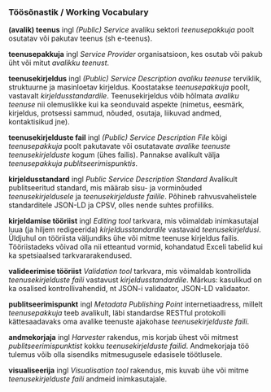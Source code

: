 ### Töösõnastik / Working Vocabulary

**(avalik) teenus** ingl _(Public) Service_  avaliku sektori _teenusepakkuja_ poolt osutatav või pakutav teenus (sh e-teenus).

**teenusepakkuja** ingl _Service Provider_  organisatsioon, kes osutab või pakub üht või mitut _avalikku teenust_.

**teenusekirjeldus** ingl _(Public) Service Description_  _avaliku teenuse_ terviklik, struktuurne ja masinloetav kirjeldus. Koostatakse _teenusepakkuja_ poolt, vastavalt _kirjeldusstandardile_. Teenusekirjeldus võib hõlmata _avaliku teenuse_ nii olemuslikke kui ka seonduvaid aspekte (nimetus, eesmärk, kirjeldus, protsessi sammud, nõuded, osutaja, liikuvad andmed, kontaktisikud jne).

**teenusekirjelduste fail** ingl _(Public) Service Description File_  kõigi _teenusepakkuja_ poolt pakutavate või osutatavate _avalike teenuste_ _teenusekirjelduste_ kogum (ühes failis). Pannakse avalikult välja _teenusepakkuja_ _publitseerimispunktis_.

**kirjeldusstandard**  ingl _Public Service Description Standard_  Avalikult publitseeritud standard, mis määrab sisu- ja vorminõuded _teenusekirjeldusele_ ja _teenusekirjelduste failile_. Põhineb rahvusvahelistele standarditele JSON-LD ja CPSV, olles nende suhtes profiiliks.

**kirjeldamise tööriist** ingl _Editing tool_  tarkvara, mis võimaldab inimkasutajal luua (ja hiljem redigeerida) _kirjeldusstandardile_ vastavaid _teenusekirjeldusi_. Üldjuhul on tööriista väljundiks ühe või mitme teenuse kirjeldus failis. Tööriistadeks võivad olla nii etteantud vormid, kohandatud Exceli tabelid kui ka spetsiaalsed tarkvararakendused.

**valideerimise tööriist** _Validation tool_  tarkvara, mis võimaldab kontrollida _teenusekirjelduste faili_ vastavust _kirjeldusstandardile_. Märkus: kasulikud on ka osalised kontrollivahendid, nt JSON-i validaator, JSON-LD validaator.

**publitseerimispunkt** ingl _Metadata Publishing Point_  internetiaadress, millelt _teenusepakkuja_ teeb avalikult, läbi standardse RESTful protokolli kättesaadavaks oma avalike teenuste ajakohase _teenusekirjelduste faili_.

**andmekorjaja** ingl _Harvester_  rakendus, mis korjab ühest või mitmest _publitseerimispunktist_ kokku _teenusekirjelduste failid_. Andmekorjaja töö tulemus võib olla sisendiks mitmesugusele edasisele töötlusele.

**visualiseerija** ingl _Visualisation tool_  rakendus, mis kuvab ühe või mitme _teenusekirjelduste faili_ andmeid inimkasutajale.
